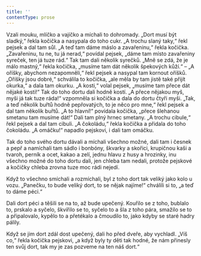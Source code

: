 ```yaml
---
title: ''
contentType: prose
---
```


<section>

Vzali mouku, mlíčko a vajíčko a míchali to dohromady. „Dort musí být sladký,“ řekla kočička a nasypala do toho cukr. „A trochu slaný taky,“ řekl pejsek a dal tam sůl. „A teď tam dáme máslo a zavařeninu,“ řekla kočička. „Zavařeninu, tu ne, tu já nerad,“ povídal pejsek, „dáme tam místo zavařeniny syreček, ten já tuze rád.“ Tak tam dali několik syrečků. „Mně se zdá, že je málo mastný,“ řekla kočička, „musíme tam dát několik špekových kůží.“ – „A oříšky, abychom nezapomněli,“ řekl pejsek a nasypal tam kornout oříšků. „Oříšky jsou dobré,“ schválila to kočička, „ale měla by tam jistě také přijít okurka,“ a dala tam okurku. „A kosti,“ volal pejsek, „musíme tam přece dát nějaké kosti!“ Tak do toho dortu dali hodně kostí. „A přece nějakou myš, myši já tak tuze ráda!“ vzpomněla si kočička a dala do dortu čtyři myši. „Tak, a teď několik buřtů hodně pepřovatých, to je něco pro mne,“ řekl pejsek a dal tam několik buřtů. „A to hlavní!“ povídala kočička, „přece šlehanou smetanu tam musíme dát!“ Dali tam plný hrnec smetany. „A trochu cibule,“ řekl pejsek a dal tam cibuli. „A čokoládu,“ řekla kočička a přidala do toho čokoládu. „A omáčku!“ napadlo pejskovi, i dali tam omáčku.

Tak do toho svého dortu dávali a míchali všechno možné, dali tam i česnek a pepř a namíchali tam sádlo i bonbóny, škvarky a skořici, krupičnou kaši a tvaroh, perník a ocet, kakao a zelí, jednu hlavu z husy a hrozinky, inu všechno možné do toho dortu dali, jen chleba tam nedali, protože pejskové a kočičky chleba zrovna tuze moc rádi nejedí.

Když to všechno smíchali a rozmíchali, byl z toho dort tak veliký jako kolo u vozu. „Panečku, to bude veliký dort, to se nějak najíme!“ chválili si to, „a teď to dáme péci.“

Dali dort péci a těšili se na to, až bude upečený. Kouřilo se z toho, bublalo to, prskalo a syčelo, škvířilo se to, syčelo to a šla z toho pára, smažilo se to a připalovalo, kypělo to a přetékalo a čmoudilo to, jako kdyby se staré hadry pálily.

Když se jim dort zdál dost upečený, dali ho před dveře, aby vychladl. „Víš co,“ řekla kočička pejskovi, „a když byly ty děti tak hodné, že nám přinesly ten svůj dort, tak my je zas pozveme na ten náš dort.“

</section>
